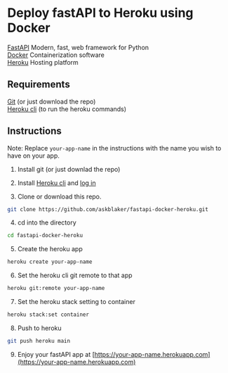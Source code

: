 # Deploy fastAPI to Heroku using Docker

[FastAPI](https://fastapi.tiangolo.com/) Modern, fast, web framework for Python  
[Docker](https://www.docker.com/) Containerization software  
[Heroku](https://www.heroku.com/) Hosting platform

## Requirements

[Git](https://git-scm.com/) (or just download the repo)  
[Heroku cli](https://devcenter.heroku.com/articles/heroku-cli) (to run the heroku commands)

## Instructions

Note: Replace `your-app-name` in the instructions with the name you wish to have on your app.

1. Install git (or just downlad the repo)
2. Install [Heroku cli](https://devcenter.heroku.com/articles/heroku-cli) and [log in](https://devcenter.heroku.com/articles/heroku-cli#getting-started)

3. Clone or download this repo.

```bash
git clone https://github.com/askblaker/fastapi-docker-heroku.git
```

4. cd into the directory

```bash
cd fastapi-docker-heroku
```

5. Create the heroku app

```bash
heroku create your-app-name
```

6. Set the heroku cli git remote to that app

```bash
heroku git:remote your-app-name
```

7. Set the heroku stack setting to container

```bash
heroku stack:set container
```

8. Push to heroku

```bash
git push heroku main
```

9.  Enjoy your fastAPI app at [https://your-app-name.herokuapp.com](https://your-app-name.herokuapp.com)
